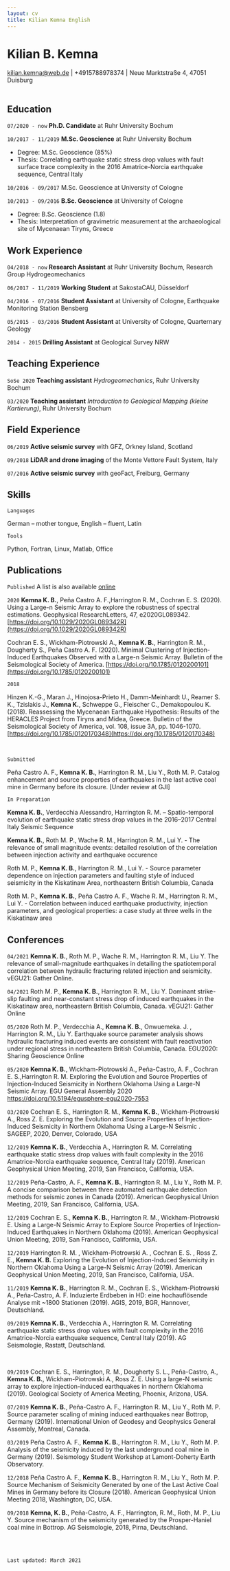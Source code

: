 ```yaml
---
layout: cv
title: Kilian Kemna English
---
```

# Kilian B. Kemna

<div id="webaddress">
<a href="mailto:kilian.kemna@web.de">kilian.kemna@web.de</a> 
| +4915788978374 | Neue Marktstraße 4, 47051 Duisburg
</div>

<br />

## Education

`07/2020 - now` __Ph.D. Candidate__ at Ruhr University Bochum 

`10/2017 - 11/2019`
__M.Sc. Geoscience__ at Ruhr University Bochum
- Degree:  M.Sc. Geoscience (85%)
- Thesis:  Correlating earthquake static stress drop values with fault surface trace complexity in the 2016 Amatrice-Norcia earthquake sequence, Central Italy

`10/2016 - 09/2017`
M.Sc. Geoscience at University of Cologne

`10/2013 - 09/2016`
__B.Sc. Geoscience__ at University of Cologne
- Degree:  B.Sc. Geoscience (1.8)
- Thesis:  Interpretation of gravimetric measurement at the archaeological site of Mycenaean Tiryns, Greece

## Work Experience
`04/2018 - now`
__Research Assistant__ at Ruhr University Bochum, Research Group Hydrogeomechanics 

`06/2017 - 11/2019`
__Working Student__ at SakostaCAU, Düsseldorf

`04/2016 - 07/2016`
__Student Assistant__ at University of Cologne, Earthquake Monitoring Station Bensberg

`05/2015 - 03/2016`
__Student Assistant__ at University of Cologne, Quarternary Geology

`2014 - 2015`
__Drilling Assistant__ at Geological Survey NRW

## Teaching Experience

`SoSe 2020`
__Teaching assistant__ *Hydrogeomechanics*, Ruhr University Bochum 

`03/2020`
__Teaching assistant__ *Introduction to Geological Mapping (kleine Kartierung)*, Ruhr University Bochum 


## Field Experience
`06/2019`
__Active seismic survey__ with GFZ, Orkney Island, Scotland

`09/2018`
__LiDAR and drone imaging__ of the Monte Vettore Fault System, Italy

`07/2016`
__Active seismic survey__ with geoFact, Freiburg, Germany

## Skills

`Languages`

German – mother tongue, English – fluent, Latin

`Tools`

Python, Fortran, Linux, Matlab, Office

## Publications

`Published`
A list is also available [online](https://scholar.google.com/citations?user=QlxOvB0AAAAJ&hl=en&oi=ao)

`2020`
__Kemna K. B.__, Peña Castro A. F.,Harrington R. M., Cochran E. S. (2020). Using a Large-n Seismic Array to explore the robustness of spectral estimations. Geophysical ResearchLetters, 47, e2020GL089342. [https://doi.org/10.1029/2020GL089342R](https://doi.org/10.1029/2020GL089342R)

Cochran E. S., Wickham-Piotrowski A., __Kemna K. B.__, Harrington R. M., Dougherty S., Peña Castro A. F. (2020). Minimal Clustering of Injection-Induced Earthquakes Observed with a Large-n Seismic Array. Bulletin of the Seismological Society of America. [https://doi.org/10.1785/0120200101](https://doi.org/10.1785/0120200101)

`2018`

Hinzen K.-G., Maran J., Hinojosa-Prieto H., Damm-Meinhardt U., Reamer S. K., Tzislakis J., __Kemna K.__, Schweppe G., Fleischer C., Demakopoulou K. (2018). Reassessing the Mycenaean Earthquake Hypothesis: Results of the HERACLES Project from Tiryns and Midea, Greece. Bulletin of the Seismological Society of America, vol. 108, issue 3A, pp. 1046-1070. [https://doi.org/10.1785/0120170348](https://doi.org/10.1785/0120170348)

<br />

`Submitted`

Peña Castro A. F., __Kemna K. B.__, Harrington R. M., Liu Y., Roth M. P. Catalog enhancement and source properties of earthquakes in the last active coal mine in Germany before its  closure. [Under review at GJI]

<!-- Coimbra R., Kemna K. B., Rocha F., Horikx M. Modelling mineralogical (XRD) data: geological advantages and applications. [Submitted to The Depositional Record 09/2020] -->

`In Preparation`

__Kemna K. B.__, Verdecchia Alessandro, Harrington R. M. – Spatio-temporal evolution of earthquake static stress drop values in the 2016–2017 Central Italy Seismic Sequence

__Kemna K. B.__, Roth M. P., Wache R. M., Harrington R. M., Lui Y. - The relevance of small magnitude events: detailed resolution of the correlation between injection activity and earthquake occurence

Roth M. P., __Kemna K. B.__, Harrington R. M., Lui Y. - Source parameter dependence on injection parameters and faulting style of induced seismicity in the Kiskatinaw Area, northeastern British Columbia, Canada

Roth M. P., __Kemna K. B.__, Peña Castro A. F., Wache R. M., Harrington R. M., Lui Y. - Correlation between induced earthquake productivity, injection parameters, and geological properties: a case study at three wells in the Kiskatinaw area

## Conferences

`04/2021`
__Kemna K. B.__, Roth M. P., Wache R. M., Harrington R. M., Liu Y. The relevance of small-magnitude earthquakes in detailing the spatiotemporal correlation between hydraulic fracturing related injection and seismicity. vEGU21: Gather Online.

`04/2021`
Roth M. P., __Kemna K. B.__, Harrington R. M., Liu Y. Dominant strike-slip faulting and near-constant stress drop of induced earthquakes in the Kiskatinaw area, northeastern British Columbia, Canada. vEGU21: Gather Online

`05/2020`
Roth M. P., Verdecchia A., __Kemna K. B.__, Onwuemeka. J. , Harrington R. M., Liu Y. Earthquake source parameter analysis shows hydraulic fracturing induced events are consistent with fault reactivation under regional stress in northeastern British Columbia, Canada. EGU2020: Sharing Geoscience Online

`05/2020`
__Kemna K. B.__, Wickham-Piotrowski A., Peña-Castro, A. F., Cochran E. S.,Harrington R. M. Exploring the Evolution and Source Properties of Injection-Induced Seismicity in Northern Oklahoma Using a Large-N Seismic Array. EGU General Assembly 2020 https://doi.org/10.5194/egusphere-egu2020-7553

`03/2020`
Cochran E. S., Harrington R. M., __Kemna K. B.__, Wickham-Piotrowski A., Ross Z. E. Exploring the Evolution and Source Properties of Injection-Induced Seismicity in Northern Oklahoma Using a Large-N Seismic . SAGEEP, 2020, Denver, Colorado, USA 

`12/2019`
__Kemna K. B.__, Verdecchia A., Harrington R. M. Correlating earthquake static stress drop values with fault complexity in the 2016 Amatrice-Norcia earthquake sequence, Central Italy (2019). American Geophysical Union Meeting, 2019, San Francisco, California, USA. 

`12/2019`
Peña-Castro, A. F., __Kemna K. B.__, Harrington R. M., Liu Y., Roth M. P. A concise comparison between three automated earthquake detection methods for seismic zones in Canada (2019). American Geophysical Union Meeting, 2019, San Francisco, California, USA. 

`12/2019`
Cochran E. S., __Kemna K. B.__, Harrington R. M., Wickham-Piotrowski E. Using a Large-N Seismic Array to Explore Source Properties of Injection-Induced Earthquakes in Northern Oklahoma  (2019). American Geophysical Union Meeting, 2019, San Francisco, California, USA. 

`12/2019`
Harrington R. M. , Wickham-Piotrowski A. , Cochran E. S. , Ross Z. E., __Kemna K. B.__ Exploring the Evolution of Injection-Induced Seismicity in Northern Oklahoma Using a Large-N Seismic Array (2019). American Geophysical Union Meeting, 2019, San Francisco, California, USA.

`11/2019`
__Kemna K. B.__, Harrington R. M., Cochran E. S., Wickham-Piotrowski A., Peña-Castro, A. F. Induzierte Erdbeben in HD: eine hochauflösende Analyse mit ~1800 Stationen (2019). AGIS, 2019, BGR, Hannover, Deutschland.

`09/2019`
__Kemna K. B.__, Verdecchia A., Harrington R. M. Correlating earthquake static stress drop values with fault complexity in the 2016 Amatrice-Norcia earthquake sequence, Central Italy (2019). AG Seismologie, Rastatt, Deutschland.

<br />

`09/2019`
Cochran E. S., Harrington, R. M., Dougherty S. L., Peña-Castro, A., __Kemna K. B.__, Wickham-Piotrowski A., Ross Z. E. Using a large-N seismic array to explore injection-induced earthquakes in northern Oklahoma (2019). Geological Society of America Meeting, Phoenix, Arizona, USA.

`07/2019`
__Kemna K. B.__, Peña-Castro A. F., Harrington R. M., Liu Y., Roth M. P. Source parameter scaling of mining induced earthquakes near Bottrop, Germany (2019). International Union of Geodesy and Geophysics General Assembly, Montreal, Canada.


`03/2019`
Peña Castro A. F., __Kemna K. B.__, Harrington R. M., Liu Y., Roth M. P. Analysis of the seismicity induced by the last underground coal mine in Germany (2019). Seismology Student Workshop at Lamont-Doherty Earth Observatory.


`12/2018`
Peña Castro A. F., __Kemna K. B.__, Harrington R. M., Liu Y., Roth M. P. Source Mechanism of Seismicity Generated by one of the Last Active Coal Mines in Germany before its Closure (2018). American Geophysical Union Meeting 2018, Washington, DC, USA.

`09/2018`
__Kemna, K. B.__, Peña-Castro, A. F., Harrington, R. M., Roth, M. P., Liu Y. Source mechanism of the seismicity generated by the Prosper-Haniel coal mine in Bottrop. AG Seismologie, 2018, Pirna, Deutschland.

<!-- ### Footer -->
<!-- --- -->
<br />
<br />

`Last updated: March 2021`
<br />
<br />
